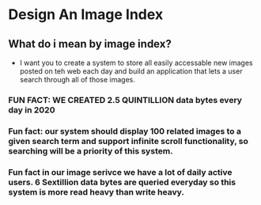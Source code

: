 # Design An Image Index


## What do i mean by image index?
-  I want you to create a system to store all easily accessable new images posted on teh web each day and build an application that lets a user search through all of those images.


### FUN FACT: WE CREATED 2.5 QUINTILLION data bytes every day in 2020

### Fun fact: our system should display 100 related images to a given search term and support infinite scroll functionality, so searching will be a priority of this system.

### Fun fact in our image serivce we have a lot of daily active users. 6 Sextillion data bytes are queried everyday so this system is more read heavy than write heavy.



